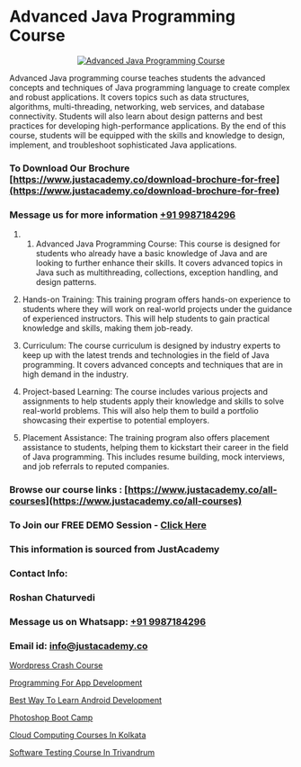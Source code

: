 # Advanced Java Programming Course

<p align="center">
  <a href="https://justacademy.co/course-detail/core-java-training">
    <img src="https://justacademy.co/storage2/course_image/1677245426_course_image.webp" alt="Advanced Java Programming Course">
  </a>
</p>


Advanced Java programming course teaches students the advanced concepts and techniques of Java programming language to create complex and robust applications. It covers topics such as data structures, algorithms, multi-threading, networking, web services, and database connectivity. Students will also learn about design patterns and best practices for developing high-performance applications. By the end of this course, students will be equipped with the skills and knowledge to design, implement, and troubleshoot sophisticated Java applications.
### To Download Our Brochure [https://www.justacademy.co/download-brochure-for-free](https://www.justacademy.co/download-brochure-for-free)
### Message us for more information [+91 9987184296](https://api.whatsapp.com/send?phone=919987184296)
1) 1) Advanced Java Programming Course: This course is designed for students who already have a basic knowledge of Java and are looking to further enhance their skills. It covers advanced topics in Java such as multithreading, collections, exception handling, and design patterns.

2) Hands-on Training: This training program offers hands-on experience to students where they will work on real-world projects under the guidance of experienced instructors. This will help students to gain practical knowledge and skills, making them job-ready.

3) Curriculum: The course curriculum is designed by industry experts to keep up with the latest trends and technologies in the field of Java programming. It covers advanced concepts and techniques that are in high demand in the industry.

4) Project-based Learning: The course includes various projects and assignments to help students apply their knowledge and skills to solve real-world problems. This will also help them to build a portfolio showcasing their expertise to potential employers.

5) Placement Assistance: The training program also offers placement assistance to students, helping them to kickstart their career in the field of Java programming. This includes resume building, mock interviews, and job referrals to reputed companies.

### Browse our course links : [https://www.justacademy.co/all-courses](https://www.justacademy.co/all-courses) 
### To Join our FREE DEMO Session - [Click Here](https://www.justacademy.co/register-for-course-demo)


### This information is sourced from JustAcademy
### Contact Info:
### Roshan Chaturvedi
### Message us on Whatsapp: [+91 9987184296](https://api.whatsapp.com/send?phone=919987184296)
### Email id: [info@justacademy.co](mailto:info@justacademy.co)
                
[Wordpress Crash Course](https://www.linkedin.com/pulse/wordpress-crash-course-justacademy-pune-ajwhc/)

[Programming For App Development](https://www.linkedin.com/pulse/programming-app-development-justacademy-coimbatore-xfdje?trackingId=vBpNN9UcoGnmec%2BFnuCW%2FA%3D%3D&lipi=urn%3Ali%3Apage%3Ad_flagship3_company_admin%3B7mNmKz24Tx%2BfRDkV0HwLig%3D%3D)

[Best Way To Learn Android Development](https://medium.com/@shivamja27/best-way-to-learn-android-development-32e0bd9a1ef2)

[Photoshop Boot Camp](https://medium.com/@kumarishimmi99/photoshop-boot-camp-5f822c2cd72f)

[Cloud Computing Courses In Kolkata](https://justacademyin.github.io/justacademy/cloud-computing-courses-in-kolkata)

[Software Testing Course In Trivandrum](https://justacademyin.github.io/justacademy/software-testing-course-in-trivandrum)

